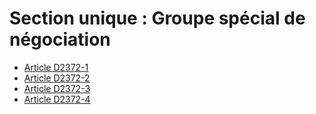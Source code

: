 # Section unique : Groupe spécial de négociation&#13;


* [Article D2372-1](./LEGIARTI000019719882.md)
* [Article D2372-2](./LEGIARTI000019719872.md)
* [Article D2372-3](./LEGIARTI000019719867.md)
* [Article D2372-4](./LEGIARTI000019719860.md)
